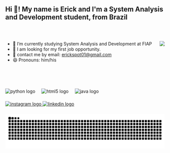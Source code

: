 <h2 align="left">Hi 👋! My name is Erick and I'm a System Analysis and Development student, from Brazil</h2>

###

<br clear="both">




###


- 🌱 I’m currently studying System Analysis and Development at FIAP                                         <img align="right" height="150" src="https://media.tenor.com/k_FD58xnsicAAAAi/work-internet.gif"  />
- 🔭 I am looking for my first job opportunity.                             
- 💬 contact me by email: erickspot01@gmail.com                                       
- 😄 Pronouns: him/his

###

<br clear="both">

<div align="left">
  <img src="https://cdn.jsdelivr.net/gh/devicons/devicon/icons/python/python-original.svg" height="30" alt="python logo"  />
  <img width="12" />
  <img src="https://cdn.jsdelivr.net/gh/devicons/devicon/icons/html5/html5-original.svg" height="30" alt="html5 logo"  />
  <img width="12" />
  <img src="https://cdn.jsdelivr.net/gh/devicons/devicon/icons/java/java-original.svg" height="30" alt="java logo"  />
</div>

###

<div align="left">
  <a href="https://www.instagram.com/erick_0105_/" target="_blank">
    <img src="https://raw.githubusercontent.com/maurodesouza/profile-readme-generator/master/src/assets/icons/social/instagram/default.svg" width="47" height="35" alt="instagram logo"  />
  </a>
  <a href="https://www.linkedin.com/in/erick-alves-295180235/" target="_blank">
    <img src="https://raw.githubusercontent.com/maurodesouza/profile-readme-generator/master/src/assets/icons/social/linkedin/default.svg" width="47" height="35" alt="linkedin logo"  />
  </a>
</div>

###



###

<img src="https://raw.githubusercontent.com/Erick0105/Erick0105/output/snake.svg" alt="Snake animation" />

###
